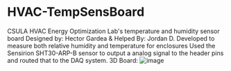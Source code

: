 # HVAC-TempSensBoard
CSULA HVAC Energy Optimization Lab's temperature and humidity sensor board 
Designed by: Hector Gardea & Helped By: Jordan D. 
Developed to measure both relative humidity and temperature for enclosures 
Used the Sensirion SHT30-ARP-B sensor to output a analog signal to the header pins and routed that to the DAQ system. 
3D Board: 
![image](https://github.com/user-attachments/assets/292f7214-8586-4289-a007-dcef020eb24c)
